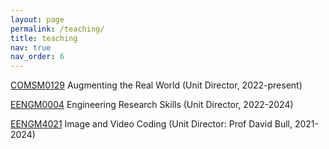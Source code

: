 ```yaml
---
layout: page
permalink: /teaching/
title: teaching
nav: true
nav_order: 6
---
```


[COMSM0129](https://www.bris.ac.uk/unit-programme-catalogue/UnitDetails.jsa?unitCode=COMSM0129) Augmenting the Real World (Unit Director, 2022-present)

[EENGM0004](https://www.bris.ac.uk/unit-programme-catalogue/UnitDetails.jsa?unitCode=EENGM0004) Engineering Research Skills (Unit Director, 2022-2024)

[EENGM4021](https://www.bris.ac.uk/unit-programme-catalogue/UnitDetails.jsa?unitCode=EENGM4021) Image and Video Coding (Unit Director: Prof David Bull, 2021-2024)
